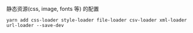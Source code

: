 静态资源(css, image, fonts 等) 的配置

    yarn add css-loader style-loader file-loader csv-loader xml-loader url-loader --save-dev
